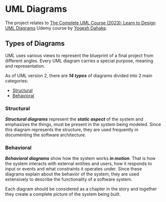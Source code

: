 # UML Diagrams

The project relates to [The Complete UML Course (2023): Learn to Design UML Diagrams](https://www.udemy.com/course/unified-modeling-language-uml-course-uml-diagram-software-enginnering/) Udemy course by [Yogesh Dahake](https://www.udemy.com/course/unified-modeling-language-uml-course-uml-diagram-software-enginnering/#instructor-1).

## Types of Diagrams

UML uses various views to represent the blueprint of a final project from different angles. Every UML diagram carries a special purpose, meaning and representation.

As of UML version 2, there are **_14 types_** of diagrams divided into 2 main categories:

- [Structural](#structural)
- [Behavioral](#behavioral)

### Structural

**_Structural diagrams_** represent the **_static aspect_** of the system and emphasizes the things, must be present in the system being modeled. Since this diagram represents the structure, they are used frequently in documenting the software architecture.

### Behavioral

**_Behavioral diagrams_** show how the system works **_in motion_**. That is how the system interacts with external entities and users, how it responds to input or events and what constraints it operates under. Since these diagrams explain about the behavior of the system, they are used extensively to describe the functionality of a software system.

Each diagram should be considered as a chapter in the story and together they create a complete picture of the system being built.
